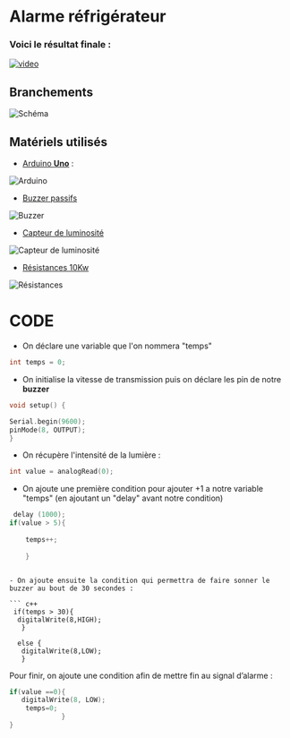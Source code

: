 # **Alarme réfrigérateur**

### Voici le résultat finale : 

[![video](https://img.youtube.com/vi/egfw8r3Ng3o/0.jpg)](https://www.youtube.com/watch?v=egfw8r3Ng3o)

## **Branchements**

![Schéma](https://image.noelshack.com/fichiers/2019/05/2/1548766483-shema.png)





## **Matériels utilisés**

- [Arduino **Uno**](https://store.arduino.cc/arduino-uno-rev3) : 

![Arduino](https://store-cdn.arduino.cc/uni/catalog/product/cache/1/image/520x330/604a3538c15e081937dbfbd20aa60aad/a/0/a000066_featured_1_.jpg)

- [Buzzer passifs](https://www.amazon.fr/Cylewet-bornes-%C3%A9lectronique-%C3%A9lectromagn%C3%A9tique-imp%C3%A9dance/dp/B073XH1HCB/ref=sr_1_1?ie=UTF8&qid=1548766677&sr=8-1&keywords=buzzer+passif)

![Buzzer](https://images-na.ssl-images-amazon.com/images/I/51tFUdRMyZL._SL1100_.jpg)

- [Capteur de luminosité](https://www.amazon.fr/Photor%C3%A9sistance-Photoresistor-Capteur-lumi%C3%A8re-Arduino/dp/B00RQX3R6I/ref=sr_1_3?s=electronics&ie=UTF8&qid=1548767379&sr=1-3&keywords=Capteur+de+lumiere+photor%C3%A9sistance)

![Capteur de luminosité](https://images-na.ssl-images-amazon.com/images/I/41Yd6kjhiZL.jpg)

- [Résistances 10Kw](https://images-na.ssl-images-amazon.com/images/I/612J%2BlZiRrL._SL1100_.jpg)  

![Résistances](https://images-na.ssl-images-amazon.com/images/I/612J%2BlZiRrL._SL1100_.jpg)




# **CODE**

- On déclare une variable que l'on nommera "temps"  

``` c++
int temps = 0;
```

- On initialise la vitesse de transmission puis on déclare les pin de notre **buzzer**

``` c++
void setup() {

Serial.begin(9600);
pinMode(8, OUTPUT);
}
``` 
- On récupère l'intensité de la lumière : 

``` c++
int value = analogRead(0);
```
- On ajoute une première condition pour ajouter +1 a notre variable "temps" (en ajoutant un "delay" avant notre condition) 

``` c++
 delay (1000);   
if(value > 5){
    
    temps++;
    
    }
```
```

- On ajoute ensuite la condition qui permettra de faire sonner le buzzer au bout de 30 secondes :

``` c++
 if(temps > 30){ 
  digitalWrite(8,HIGH);
   }

  else {    
   digitalWrite(8,LOW);
   }
``` 
Pour finir, on ajoute une condition afin de mettre fin  au signal d’alarme :

``` c++
if(value ==0){  
   digitalWrite(8, LOW);
    temps=0;
             }
}

``` 
